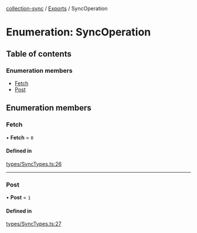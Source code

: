 [collection-sync](../README.md) / [Exports](../modules.md) / SyncOperation

# Enumeration: SyncOperation

## Table of contents

### Enumeration members

- [Fetch](SyncOperation.md#fetch)
- [Post](SyncOperation.md#post)

## Enumeration members

### Fetch

• **Fetch** = `0`

#### Defined in

[types/SyncTypes.ts:26](https://github.com/ChrisVilches/Collection-Sync/blob/2e239a4/src/types/SyncTypes.ts#L26)

___

### Post

• **Post** = `1`

#### Defined in

[types/SyncTypes.ts:27](https://github.com/ChrisVilches/Collection-Sync/blob/2e239a4/src/types/SyncTypes.ts#L27)
